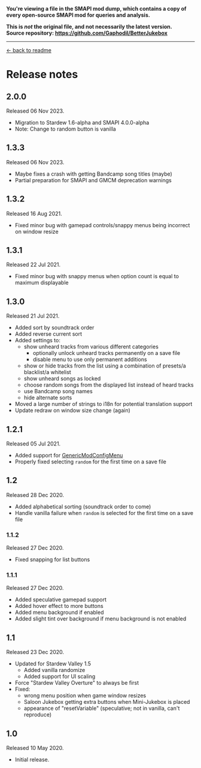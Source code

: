 **You're viewing a file in the SMAPI mod dump, which contains a copy of every open-source SMAPI mod
for queries and analysis.**

**This is _not_ the original file, and not necessarily the latest version.**  
**Source repository: https://github.com/Gaphodil/BetterJukebox**

----

[← back to readme](README.md)

# Release notes
## 2.0.0
Released 06 Nov 2023.

* Migration to Stardew 1.6-alpha and SMAPI 4.0.0-alpha
* Note: Change to random button is vanilla
 
## 1.3.3
Released 06 Nov 2023.

* Maybe fixes a crash with getting Bandcamp song titles (maybe)
* Partial preparation for SMAPI and GMCM deprecation warnings

## 1.3.2
Released 16 Aug 2021.

* Fixed minor bug with gamepad controls/snappy menus being incorrect on window resize

## 1.3.1
Released 22 Jul 2021.

* Fixed minor bug with snappy menus when option count is equal to maximum displayable

## 1.3.0
Released 21 Jul 2021.

* Added sort by soundtrack order
* Added reverse current sort
* Added settings to:
    * show unheard tracks from various different categories
        * optionally unlock unheard tracks permanently on a save file
        * disable menu to use only permanent additions
    * show or hide tracks from the list using a combination of presets/a blacklist/a whitelist
    * show unheard songs as locked
    * choose random songs from the displayed list instead of heard tracks
    * use Bandcamp song names
    * hide alternate sorts
* Moved a large number of strings to i18n for potential translation support
* Update redraw on window size change (again)

## 1.2.1
Released 05 Jul 2021.

* Added support for [GenericModConfigMenu](https://www.nexusmods.com/stardewvalley/mods/5098)
* Properly fixed selecting `random` for the first time on a save file

## 1.2
Released 28 Dec 2020.

* Added alphabetical sorting (soundtrack order to come)
* Handle vanilla failure when `random` is selected for the first time on a save file

### 1.1.2
Released 27 Dec 2020.

* Fixed snapping for list buttons

### 1.1.1
Released 27 Dec 2020.

* Added speculative gamepad support
* Added hover effect to more buttons
* Added menu background if enabled
* Added slight tint over background if menu background is not enabled

## 1.1
Released 23 Dec 2020.

* Updated for Stardew Valley 1.5
    * Added vanilla randomize
    * Added support for UI scaling
* Force "Stardew Valley Overture" to always be first
* Fixed:
    * wrong menu position when game window resizes
    * Saloon Jukebox getting extra buttons when Mini-Jukebox is placed
    * appearance of "resetVariable" (speculative; not in vanilla, can't reproduce)

## 1.0
Released 10 May 2020.

* Initial release.

